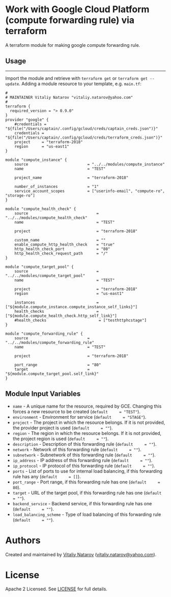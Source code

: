 # Work with Google Cloud  Platform (compute forwarding rule) via terraform

A terraform module for making google compute forwarding rule.

## Usage
--------

Import the module and retrieve with ```terraform get``` or ```terraform get --update```. Adding a module resource to your template, e.g. `main.tf`:

```
#
# MAINTAINER Vitaliy Natarov "vitaliy.natarov@yahoo.com"
#
terraform {
  required_version = "> 0.9.0"
}
provider "google" {
    #credentials = "${file("/Users/captain/.config/gcloud/creds/captain_creds.json")}"
    credentials = "${file("/Users/captain/.config/gcloud/creds/terraform_creds.json")}"
    project     = "terraform-2018"
    region      = "us-east1"
}

module "compute_instance" {
    source                          = "../../modules/compute_instance"
    name                            = "TEST"

    project_name                    = "terraform-2018"

    number_of_instances             = "1"
    service_account_scopes          = ["userinfo-email", "compute-ro", "storage-ro"]
}

module "compute_health_check" {
    source                              = "../../modules/compute_health_check"
    name                                = "TEST"

    project                             = "terraform-2018"

    custom_name                         = ""
    enable_compute_http_health_check    = "true"
    http_health_check_port              = "80"
    http_health_check_request_path      = "/"
}

module "compute_target_pool" {
    source                              = "../../modules/compute_target_pool"
    name                                = "TEST"

    project                             = "terraform-2018"
    region                              = "us-east1"

    instances                           = ["${module.compute_instance.compute_instance_self_links}"]
    health_checks                       = ["${module.compute_health_check.http_self_link}"]
    #health_checks                       = ["testhttphcstage"]
}

module "compute_forwarding_rule" {
    source                          = "../../modules/compute_forwarding_rule"
    name                            = "TEST"

    project                         = "terraform-2018"

    port_range                      = "80"
    target                          = "${module.compute_target_pool.self_link}"
}
```

Module Input Variables
----------------------
- `name` - A unique name for the resource, required by GCE. Changing this forces a new resource to be created (`default     = "TEST"`).
- `environment` - Environment for service (`default     = "STAGE"`).
- `project` - The project in which the resource belongs. If it is not provided, the provider project is used (`default     = ""`).
- `region` - The region in which the resource belongs. If it is not provided, the project region is used (`default     = ""`).
- `description` - Description of this forwarding rule (`default     = ""`).
- `network` - Network of this forwarding rule (`default     = ""`).
- `subnetwork` - Subnetwork of this forwarding rule (`default     = ""`).
- `ip_address` - IP address of this forwarding rule (`default     = ""`).
- `ip_protocol` - IP protocol of this forwarding rule (`default     = ""`).
- `ports` - List of ports to use for internal load balancing, if this forwarding rule has any (`default     = []`).
- `port_range` - Port range, if this forwarding rule has one (`default     = 80`).
- `target` - URL of the target pool, if this forwarding rule has one (`default     = ""`).
- `backend_service` - Backend service, if this forwarding rule has one (`default     = ""`).
- `load_balancing_scheme` - Type of load balancing of this forwarding rule (`default     = ""`).


Authors
=======

Created and maintained by [Vitaliy Natarov](https://github.com/SebastianUA)
(vitaliy.natarov@yahoo.com).

License
=======

Apache 2 Licensed. See [LICENSE](https://github.com/SebastianUA/terraform/blob/master/LICENSE) for full details.
